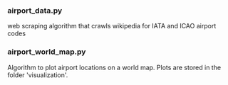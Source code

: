 ### airport_data.py

web scraping algorithm that crawls wikipedia for IATA and ICAO airport codes

### airport_world_map.py

Algorithm to plot airport locations on a world map. Plots are stored in the folder 'visualization'.
